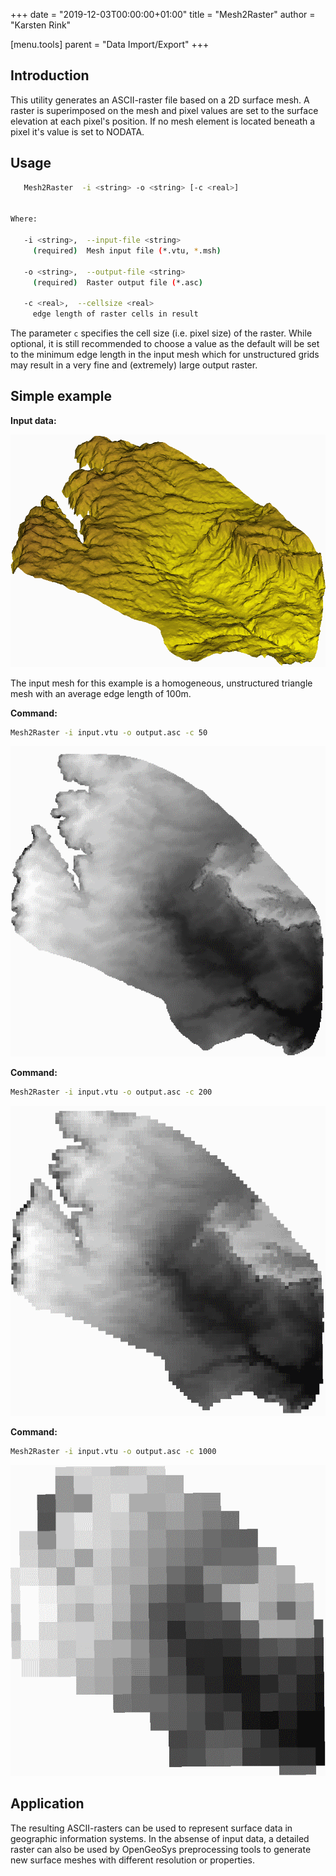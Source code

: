+++
date = "2019-12-03T00:00:00+01:00"
title = "Mesh2Raster"
author = "Karsten Rink"

[menu.tools]
parent = "Data Import/Export"
+++

## Introduction

This utility generates an ASCII-raster file based on a 2D surface mesh. A raster is superimposed on the mesh and pixel values are set to the surface elevation at each pixel's position. If no mesh element is located beneath a pixel it's value is set to NODATA.

## Usage

```bash
   Mesh2Raster  -i <string> -o <string> [-c <real>]


Where:

   -i <string>,  --input-file <string>
     (required)  Mesh input file (*.vtu, *.msh)

   -o <string>,  --output-file <string>
     (required)  Raster output file (*.asc)

   -c <real>,  --cellsize <real>
     edge length of raster cells in result
```

The parameter ```c``` specifies the cell size (i.e. pixel size) of the raster. While optional, it is still recommended to choose a value as the default will be set to the minimum edge length in the input mesh which for unstructured grids may result in a very fine and (extremely) large output raster.

## Simple example

**Input data:**

![2D surface mesh.](Mesh2Raster-input.png#two-third "2D surface mesh.")

The input mesh for this example is a homogeneous, unstructured triangle mesh with an average edge length of 100m.

**Command:**

```bash
Mesh2Raster -i input.vtu -o output.asc -c 50
```

![output50](Mesh2Raster-output50.png#two-third "The generated output raster has a size of 340x333 pixels and represents the original surface well. Given the average edge length of 100m in the original mesh, an even smaller cellsize would not have contained more details but resulted in a larger file size. Conversely, a larger cellsize might result in artefacts due to undersampling, see [Nyquist criterion](https://en.wikipedia.org/wiki/Nyquist_rate).")

**Command:**

```bash
Mesh2Raster -i input.vtu -o output.asc -c 200
```

![output200](Mesh2Raster-output200.png#two-third "The generated output raster has a size of 85x84 pixels and still represents the original surface reasonably well, despite visible undersampling.")

**Command:**

```bash
Mesh2Raster -i input.vtu -o output.asc -c 1000
```

![output1000](Mesh2Raster-output1000.png#two-third "The generated output raster has a size of 17x17 pixels and shows severy undersampling. However, this is the resolution that a large number of weather data products are available at.")

## Application

The resulting ASCII-rasters can be used to represent surface data in geographic information systems. In the absense of input data, a detailed raster can also be used by OpenGeoSys preprocessing tools to generate new surface meshes with different resolution or properties.
